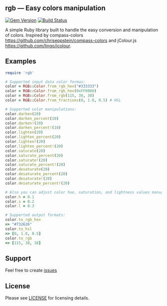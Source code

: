 rgb — Easy colors manipulation
------------------------
[![Gem Version](https://badge.fury.io/rb/rgb.svg)](http://badge.fury.io/rb/rgb)
[![Build Status](https://travis-ci.org/plashchynski/rgb.svg?branch=master)](https://travis-ci.org/plashchynski/rgb)

A simple Ruby library built to handle the easy conversion and manipulation of colors. Inspired by compass-colors https://github.com/chriseppstein/compass-colors and jColour.js https://github.com/lingo/jcolour.

## Examples
```ruby
require 'rgb'

# Supported input data color formas:
color = RGB::Color.from_rgb_hex("#333333")
color = RGB::Color.from_rgb_hex(0xFF0000)
color = RGB::Color.from_rgb(115, 38, 38)
color = RGB::Color.from_fractions(0, 1.0, 0.5) # HSL

# Supported color manipulations:
color.darken(20)
color.darken_percent(10)
color.darken!(20)
color.darken_percent!(10)
color.lighten(20)
color.lighten_percent(20)
color.lighten!(20)
color.lighten_percent!(20)
color.saturate(20)
color.saturate_percent(20)
color.saturate!(20)
color.saturate_percent!(20)
color.desaturate(20)
color.desaturate_percent(20)
color.desaturate!(20)
color.desaturate_percent!(20)

# Also you can adjust color hue, saturation, and lightness values manually:
color.h = 0.1
color.s = 0.2
color.l = 0.3

# Supported output formats:
color.to_rgb_hex
=> "#732626"
color.to_hsl
=> [0, 1.0, 0.5]
color.to_rgb
=> [115, 38, 38]
```

## Support

Feel free to create [issues](https://github.com/plashchynski/rgb/issues)


## License

Please see [LICENSE](https://github.com/plashchynski/rgb/blob/master/LICENSE) for licensing details.

